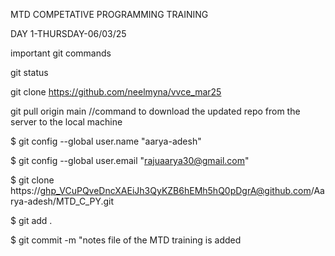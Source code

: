 MTD COMPETATIVE PROGRAMMING TRAINING

DAY 1-THURSDAY-06/03/25

important git commands

git status

git clone https://github.com/neelmyna/vvce_mar25

git pull origin main
//command to download the updated repo from the server to the local machine

$ git config --global user.name "aarya-adesh"

$ git config --global user.email "rajuaarya30@gmail.com"

$ git clone https://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@github.com/Aarya-adesh/MTD_C_PY.git

$ git add .

$ git commit -m "notes file of the MTD training is added 
